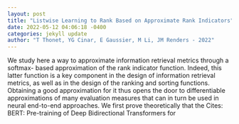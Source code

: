 ```yaml
--- 
layout: post 
title: "Listwise Learning to Rank Based on Approximate Rank Indicators" 
date: 2022-05-12 04:06:18 -0400 
categories: jekyll update 
author: "T Thonet, YG Cinar, E Gaussier, M Li, JM Renders - 2022" 
--- 
```

We study here a way to approximate information retrieval metrics through a softmax- based approximation of the rank indicator function. Indeed, this latter function is a key component in the design of information retrieval metrics, as well as in the design of the ranking and sorting functions. Obtaining a good approximation for it thus opens the door to differentiable approximations of many evaluation measures that can in turn be used in neural end-to-end approaches. We first prove theoretically that the Cites: BERT: Pre-training of Deep Bidirectional Transformers for